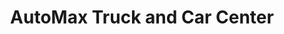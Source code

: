 ---
title: "AutoMax Truck and Car Center"
url: /farmington/automax-truck-and-car-center/
shop: car
---